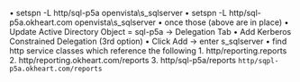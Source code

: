 • setspn -L http/sql-p5a openvista\s_sqlserver 
• setspn -L http/sql-p5a.okheart.com openvista\s_sqlserver 
• once those (above are in place) 
• Update Active Directory Object = sql-p5a -> Delegation Tab 
• Add Kerberos Constrained Delegation (3rd option) 
• Click Add -> enter s_sqlserver 
• find http service classes which reference the following 
	1. http/reporting.reports 
	2. http/reporting.okheart.com/reports 
	3. http/sql-p5a/reports 
`http/sqpl-p5a.okheart.com/reports`
